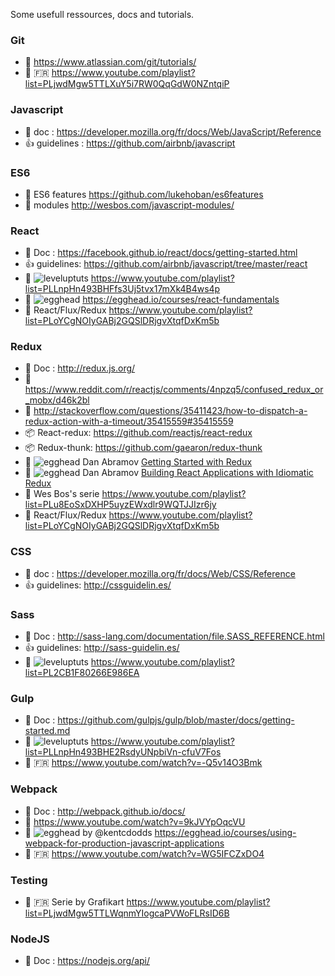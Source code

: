 Some usefull ressources, docs and tutorials.


### Git

- :book: https://www.atlassian.com/git/tutorials/
- :movie_camera: :fr: https://www.youtube.com/playlist?list=PLjwdMgw5TTLXuY5i7RW0QqGdW0NZntqiP


### Javascript

- :book: doc : https://developer.mozilla.org/fr/docs/Web/JavaScript/Reference
- :+1: guidelines : https://github.com/airbnb/javascript

### ES6
- :book: ES6 features https://github.com/lukehoban/es6features
- :paperclip: modules http://wesbos.com/javascript-modules/


### React
- :book: Doc : https://facebook.github.io/react/docs/getting-started.html
- :+1: guidelines: https://github.com/airbnb/javascript/tree/master/react
- :movie_camera: ![leveluptuts] https://www.youtube.com/playlist?list=PLLnpHn493BHFfs3Uj5tvx17mXk4B4ws4p
- :movie_camera: ![egghead] https://egghead.io/courses/react-fundamentals
- :movie_camera: React/Flux/Redux https://www.youtube.com/playlist?list=PLoYCgNOIyGABj2GQSlDRjgvXtqfDxKm5b



### Redux

- :book: Doc : http://redux.js.org/
- :paperclip: https://www.reddit.com/r/reactjs/comments/4npzq5/confused_redux_or_mobx/d46k2bl
- :paperclip: http://stackoverflow.com/questions/35411423/how-to-dispatch-a-redux-action-with-a-timeout/35415559#35415559
- :package: React-redux: https://github.com/reactjs/react-redux
- :package: Redux-thunk: https://github.com/gaearon/redux-thunk
- :movie_camera: ![egghead] Dan Abramov [Getting Started with Redux](https://egghead.io/series/getting-started-with-redux)
- :movie_camera: ![egghead] Dan Abramov [Building React Applications with Idiomatic Redux](https://egghead.io/courses/building-react-applications-with-idiomatic-redux)
- :movie_camera: Wes Bos's serie https://www.youtube.com/playlist?list=PLu8EoSxDXHP5uyzEWxdlr9WQTJJIzr6jy
- :movie_camera: React/Flux/Redux https://www.youtube.com/playlist?list=PLoYCgNOIyGABj2GQSlDRjgvXtqfDxKm5b


### CSS

- :book: doc : https://developer.mozilla.org/fr/docs/Web/CSS/Reference
- :+1: guidelines: http://cssguidelin.es/


### Sass

- :book: Doc : http://sass-lang.com/documentation/file.SASS_REFERENCE.html
- :+1: guidelines: http://sass-guidelin.es/
- :movie_camera: ![leveluptuts] https://www.youtube.com/playlist?list=PL2CB1F80266E986EA


### Gulp

- :book: Doc : https://github.com/gulpjs/gulp/blob/master/docs/getting-started.md
- :movie_camera: ![leveluptuts] https://www.youtube.com/playlist?list=PLLnpHn493BHE2RsdyUNpbiVn-cfuV7Fos
- :movie_camera: :fr: https://www.youtube.com/watch?v=-Q5v14O3Bmk


### Webpack

- :book: Doc : http://webpack.github.io/docs/
- :movie_camera: https://www.youtube.com/watch?v=9kJVYpOqcVU
- :movie_camera: ![egghead] by @kentcdodds https://egghead.io/courses/using-webpack-for-production-javascript-applications
- :movie_camera: :fr: https://www.youtube.com/watch?v=WG5IFCZxDO4

### Testing
- :movie_camera: :fr: Serie by Grafikart https://www.youtube.com/playlist?list=PLjwdMgw5TTLWqnmYIogcaPVWoFLRsID6B


### NodeJS

- :book: Doc : https://nodejs.org/api/

[egghead]: https://3e30e811207ebb1d2d1b43e8ae87920df04732f7.googledrive.com/host/0BzDsqfUCKa1bMjRod0dLaTQ5d1E/egghead.svg
[leveluptuts]: https://3e30e811207ebb1d2d1b43e8ae87920df04732f7.googledrive.com/host/0BzDsqfUCKa1bMjRod0dLaTQ5d1E/leveluptuts.png


